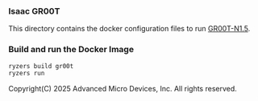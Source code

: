 ### Isaac GR00T

This directory contains the docker configuration files to run [GR00T-N1.5](https://github.com/NVIDIA/Isaac-GR00T).

### Build and run the Docker Image

```sh
ryzers build gr00t
ryzers run
```

Copyright(C) 2025 Advanced Micro Devices, Inc. All rights reserved.
